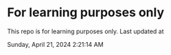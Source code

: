 # For learning purposes only
This repo is for learning purposes only.
Last updated at

Sunday, April 21, 2024 2:21:14 AM

